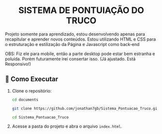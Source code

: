 <h1 align=center>SISTEMA DE PONTUIAÇÃO DO TRUCO</h1>

<p>Projeto somente para aprendizado, estou desenvolvendo apenas para recapitular e aprender novos conteúdos. Estou utilizando HTML e CSS para o estruturação e estilização da Página e Javascript como back-end</p>

OBS: Fiz ele para mobile, então a parte desktop pode estar bem estranha e poluída. Porém futuramente irei consertar isso. (Já ajustado. Está Responsivo!)

## 📂 Como Executar

1. Clone o repositório:
    ```bash
   cd documents
   ```
    
   ```bash
   git clone https://github.com/jonathan7gb/Sistema_Pontuacao_Truco.git
   ```
   
   ```bash
   cd Sistema_Pontuacao_Truco
   ```
2. Acesse a pasta do projeto e abra o arquivo ``index.html``.
